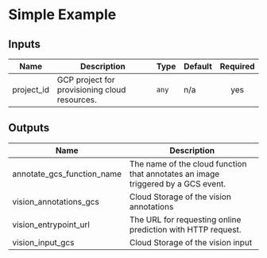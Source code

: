# Simple Example

<!-- BEGINNING OF PRE-COMMIT-TERRAFORM DOCS HOOK -->
## Inputs

| Name | Description | Type | Default | Required |
|------|-------------|------|---------|:--------:|
| project\_id | GCP project for provisioning cloud resources. | `any` | n/a | yes |

## Outputs

| Name | Description |
|------|-------------|
| annotate\_gcs\_function\_name | The name of the cloud function that annotates an image triggered by a GCS event. |
| vision\_annotations\_gcs | Cloud Storage of the vision annotations |
| vision\_entrypoint\_url | The URL for requesting online prediction with HTTP request. |
| vision\_input\_gcs | Cloud Storage of the vision input |

<!-- END OF PRE-COMMIT-TERRAFORM DOCS HOOK -->
